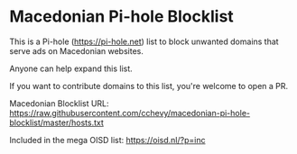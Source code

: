 # Macedonian Pi-hole Blocklist

This is a Pi-hole (https://pi-hole.net) list to block unwanted domains that serve ads on Macedonian websites.

Anyone can help expand this list.  

If you want to contribute domains to this list, you're welcome to open a PR.

Macedonian Blocklist URL: https://raw.githubusercontent.com/cchevy/macedonian-pi-hole-blocklist/master/hosts.txt

Included in the mega OISD list: https://oisd.nl/?p=inc
